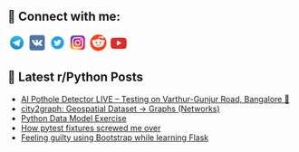 ## 🔎 Connect with me:
[<img src="https://github.com/bullbesh/bullbesh/blob/main/images/Telegram.png" width="32" height="32" />](https://t.me/bullbesh)
[<img src="https://github.com/bullbesh/bullbesh/blob/main/images/VK.png" width="32" height="32" />](https://vk.com/bullbesh)
[<img src="https://github.com/bullbesh/bullbesh/blob/main/images/Twitter.png" width="32" height="32" />](https://twitter.com/bullbesh1)
[<img src="https://github.com/bullbesh/bullbesh/blob/main/images/Instagram.png" width="32" height="32" />](https://www.instagram.com/bullbesh)
[<img src="https://github.com/bullbesh/bullbesh/blob/main/images/Reddit.png" width="32" height="32" />](https://www.reddit.com/user/bullbesh)
[<img src="https://github.com/bullbesh/bullbesh/blob/main/images/YouTube.png" width="32" height="32" />](https://www.youtube.com/channel/UCtfjRs6uzgq5mfm8S06WTcg)

## 📕 Latest r/Python Posts
<!-- BLOG-POST-LIST:START -->
- [AI Pothole Detector LIVE – Testing on Varthur-Gunjur Road, Bangalore 🚧](https://www.reddit.com/r/Python/comments/1nr49v6/ai_pothole_detector_live_testing_on_varthurgunjur/)
- [city2graph: Geospatial Dataset → Graphs &lpar;Networks&rpar;](https://www.reddit.com/r/Python/comments/1nr32ff/city2graph_geospatial_dataset_graphs_networks/)
- [Python Data Model Exercise](https://www.reddit.com/r/Python/comments/1nr2v3j/python_data_model_exercise/)
- [How pytest fixtures screwed me over](https://www.reddit.com/r/Python/comments/1nr2kmn/how_pytest_fixtures_screwed_me_over/)
- [Feeling guilty using Bootstrap while learning Flask](https://www.reddit.com/r/Python/comments/1nr26fk/feeling_guilty_using_bootstrap_while_learning/)
<!-- BLOG-POST-LIST:END -->
